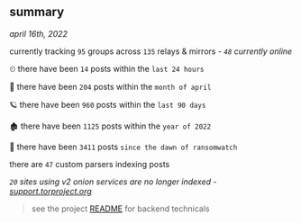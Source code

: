 
## summary
_april 16th, 2022_

currently tracking `95` groups across `135` relays & mirrors - _`48` currently online_

⏲ there have been `14` posts within the `last 24 hours`

🦈 there have been `204` posts within the `month of april`

🪐 there have been `960` posts within the `last 90 days`

🏚 there have been `1125` posts within the `year of 2022`

🦕 there have been `3411` posts `since the dawn of ransomwatch`

there are `47` custom parsers indexing posts

_`20` sites using v2 onion services are no longer indexed - [support.torproject.org](https://support.torproject.org/onionservices/v2-deprecation/)_

> see the project [README](https://github.com/thetanz/ransomwatch#ransomwatch--) for backend technicals
